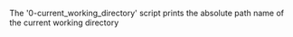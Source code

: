 The '0-current_working_directory' script prints the absolute path name of the current working directory

